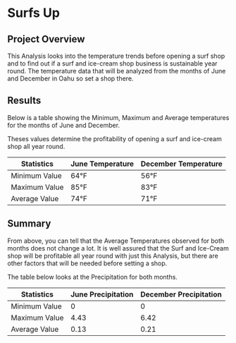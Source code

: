# Surfs Up

## Project Overview

This Analysis looks into the temperature trends before opening a surf shop and to find out if a surf and ice-cream shop business is sustainable year round. The temperature data that will be analyzed from the months of June and December in Oahu so set a shop there.

## Results

Below is a table showing the Minimum, Maximum and Average temperatures for the months of June and December.

Theses values determine the profitability of opening a surf and ice-cream shop all year round.

| Statistics    | June Temperature | December Temperature |
| ------------- | ---------------- | -------------------- |
| Minimum Value | 64&deg;F         | 56&deg;F             |
| Maximum Value | 85&deg;F         | 83&deg;F             |
| Average Value | 74&deg;F         | 71&deg;F             |

## Summary

From above, you can tell that the Average Temperatures observed for both months does not change a lot. It is well assured that the Surf and Ice-Cream shop will be profitable all year round with just this Analysis, but there are other factors that will be needed before setting a shop.

The table below looks at the Precipitation for both months.

| Statistics    | June Precipitation | December Precipitation |
| ------------- | ------------------ | ---------------------- |
| Minimum Value | 0                  | 0                      |
| Maximum Value | 4.43               | 6.42                   |
| Average Value | 0.13               | 0.21                   |
